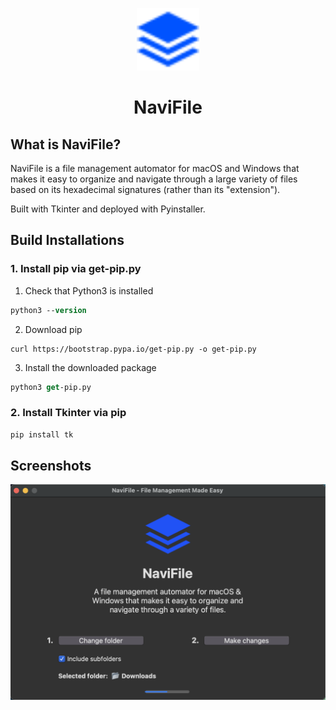 <p align="center">
  <img alt="NaviFile" src="logo.svg" width="100px" />
  <h1 align="center">NaviFile</h1>
</p>

## What is NaviFile?
NaviFile is a file management automator for macOS and Windows that makes it easy to organize and navigate 
through a large variety of files based on its hexadecimal signatures (rather than its "extension").

Built with Tkinter and deployed with Pyinstaller.

## Build Installations

### 1. Install pip via get-pip.py

1. Check that Python3 is installed

```ps
python3 --version
```

2. Download pip

```
curl https://bootstrap.pypa.io/get-pip.py -o get-pip.py
```

3. Install the downloaded package

```ps
python3 get-pip.py
```

### 2. Install Tkinter via pip

```ps
pip install tk
```

## Screenshots

<img alt="NaviFile demo" src="navifile-demo.png"/>


